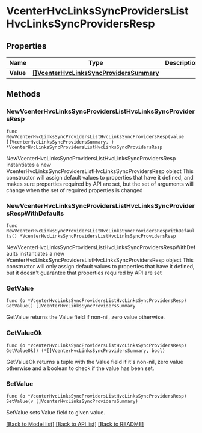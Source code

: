 # VcenterHvcLinksSyncProvidersListHvcLinksSyncProvidersResp

## Properties

Name | Type | Description | Notes
------------ | ------------- | ------------- | -------------
**Value** | [**[]VcenterHvcLinksSyncProvidersSummary**](VcenterHvcLinksSyncProvidersSummary.md) |  | 

## Methods

### NewVcenterHvcLinksSyncProvidersListHvcLinksSyncProvidersResp

`func NewVcenterHvcLinksSyncProvidersListHvcLinksSyncProvidersResp(value []VcenterHvcLinksSyncProvidersSummary, ) *VcenterHvcLinksSyncProvidersListHvcLinksSyncProvidersResp`

NewVcenterHvcLinksSyncProvidersListHvcLinksSyncProvidersResp instantiates a new VcenterHvcLinksSyncProvidersListHvcLinksSyncProvidersResp object
This constructor will assign default values to properties that have it defined,
and makes sure properties required by API are set, but the set of arguments
will change when the set of required properties is changed

### NewVcenterHvcLinksSyncProvidersListHvcLinksSyncProvidersRespWithDefaults

`func NewVcenterHvcLinksSyncProvidersListHvcLinksSyncProvidersRespWithDefaults() *VcenterHvcLinksSyncProvidersListHvcLinksSyncProvidersResp`

NewVcenterHvcLinksSyncProvidersListHvcLinksSyncProvidersRespWithDefaults instantiates a new VcenterHvcLinksSyncProvidersListHvcLinksSyncProvidersResp object
This constructor will only assign default values to properties that have it defined,
but it doesn't guarantee that properties required by API are set

### GetValue

`func (o *VcenterHvcLinksSyncProvidersListHvcLinksSyncProvidersResp) GetValue() []VcenterHvcLinksSyncProvidersSummary`

GetValue returns the Value field if non-nil, zero value otherwise.

### GetValueOk

`func (o *VcenterHvcLinksSyncProvidersListHvcLinksSyncProvidersResp) GetValueOk() (*[]VcenterHvcLinksSyncProvidersSummary, bool)`

GetValueOk returns a tuple with the Value field if it's non-nil, zero value otherwise
and a boolean to check if the value has been set.

### SetValue

`func (o *VcenterHvcLinksSyncProvidersListHvcLinksSyncProvidersResp) SetValue(v []VcenterHvcLinksSyncProvidersSummary)`

SetValue sets Value field to given value.



[[Back to Model list]](../README.md#documentation-for-models) [[Back to API list]](../README.md#documentation-for-api-endpoints) [[Back to README]](../README.md)


